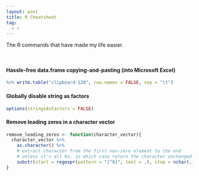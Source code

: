 ```yaml
---
layout: post
title: R Cheatsheet
tag:
  - r
---
```


The R commands that have made my life easier.

<br />

#### Hassle-free data.frame copying-and-pasting (into Microsoft Excel)

```r
%>% write.table("clipboard-128", row.names = FALSE, sep = "\t")
```

#### Globally disable string as factors

```r
options(stringsAsFactors = FALSE)
```

#### Remove leading zeros in a character vector

```r
remove_leading_zeros <- function(character_vector){
  character_vector %>% 
    as.character() %>%
    # extract character from the first non-zero element to the end
    # unless it's all 0s, in which case return the character unchanged
    substr(start = regexpr(pattern = "[^0]", text = .), stop = nchar(.))
}
```

